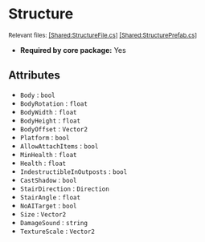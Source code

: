 # Structure
<sup>Relevant files: [[Shared:StructureFile.cs]](https://github.com/Regalis11/Barotrauma/blob/master/Barotrauma/BarotraumaShared/SharedSource/ContentManagement/ContentFile/StructureFile.cs) [[Shared:StructurePrefab.cs]](https://github.com/Regalis11/Barotrauma/blob/master/Barotrauma/BarotraumaShared/SharedSource/Map/StructurePrefab.cs)</sup>
- **Required by core package:** Yes



## Attributes
- `Body` : `bool`
- `BodyRotation` : `float`
- `BodyWidth` : `float`
- `BodyHeight` : `float`
- `BodyOffset` : `Vector2`
- `Platform` : `bool`
- `AllowAttachItems` : `bool`
- `MinHealth` : `float`
- `Health` : `float`
- `IndestructibleInOutposts` : `bool`
- `CastShadow` : `bool`
- `StairDirection` : `Direction`
- `StairAngle` : `float`
- `NoAITarget` : `bool`
- `Size` : `Vector2`
- `DamageSound` : `string`
- `TextureScale` : `Vector2`


